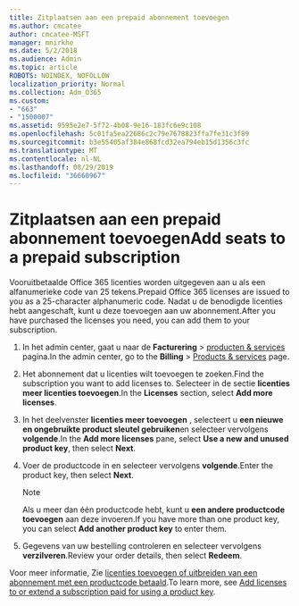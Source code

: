 ```yaml
---
title: Zitplaatsen aan een prepaid abonnement toevoegen
ms.author: cmcatee
author: cmcatee-MSFT
manager: mnirkhe
ms.date: 5/2/2018
ms.audience: Admin
ms.topic: article
ROBOTS: NOINDEX, NOFOLLOW
localization_priority: Normal
ms.collection: Adm_O365
ms.custom:
- "663"
- "1500007"
ms.assetid: 9595e2e7-5f72-4b08-9e16-183fc6e9c108
ms.openlocfilehash: 5c01fa5ea22686c2c79e7678823ffa7fe31c3f89
ms.sourcegitcommit: b3e55405af384e868fcd32ea794eb15d1356c3fc
ms.translationtype: MT
ms.contentlocale: nl-NL
ms.lasthandoff: 08/29/2019
ms.locfileid: "36660967"
---
```

# <a name="add-seats-to-a-prepaid-subscription"></a><span data-ttu-id="a570a-102">Zitplaatsen aan een prepaid abonnement toevoegen</span><span class="sxs-lookup"><span data-stu-id="a570a-102">Add seats to a prepaid subscription</span></span>

<span data-ttu-id="a570a-103">Vooruitbetaalde Office 365 licenties worden uitgegeven aan u als een alfanumerieke code van 25 tekens.</span><span class="sxs-lookup"><span data-stu-id="a570a-103">Prepaid Office 365 licenses are issued to you as a 25-character alphanumeric code.</span></span> <span data-ttu-id="a570a-104">Nadat u de benodigde licenties hebt aangeschaft, kunt u deze toevoegen aan uw abonnement.</span><span class="sxs-lookup"><span data-stu-id="a570a-104">After you have purchased the licenses you need, you can add them to your subscription.</span></span> 

1. <span data-ttu-id="a570a-105">In het admin center, gaat u naar de **Facturering** > [producten & services](https://go.microsoft.com/fwlink/p/?linkid=842054) pagina.</span><span class="sxs-lookup"><span data-stu-id="a570a-105">In the admin center, go to the **Billing** > [Products & services](https://go.microsoft.com/fwlink/p/?linkid=842054) page.</span></span>

2. <span data-ttu-id="a570a-106">Het abonnement dat u licenties wilt toevoegen te zoeken.</span><span class="sxs-lookup"><span data-stu-id="a570a-106">Find the subscription you want to add licenses to.</span></span> <span data-ttu-id="a570a-107">Selecteer in de sectie **licenties** **meer licenties toevoegen**.</span><span class="sxs-lookup"><span data-stu-id="a570a-107">In the **Licenses** section, select **Add more licenses**.</span></span>

3. <span data-ttu-id="a570a-108">In het deelvenster **licenties meer toevoegen** , selecteert u **een nieuwe en ongebruikte product sleutel gebruiken**en selecteer vervolgens **volgende**.</span><span class="sxs-lookup"><span data-stu-id="a570a-108">In the **Add more licenses** pane, select **Use a new and unused product key**, then select **Next**.</span></span>

4. <span data-ttu-id="a570a-109">Voer de productcode in en selecteer vervolgens **volgende**.</span><span class="sxs-lookup"><span data-stu-id="a570a-109">Enter the product key, then select **Next**.</span></span>

    > [!NOTE]
    > <span data-ttu-id="a570a-110">Als u meer dan één productcode hebt, kunt u **een andere productcode toevoegen** aan deze invoeren.</span><span class="sxs-lookup"><span data-stu-id="a570a-110">If you have more than one product key, you can select **Add another product key** to enter them.</span></span>

5. <span data-ttu-id="a570a-111">Gegevens van uw bestelling controleren en selecteer vervolgens **verzilveren**.</span><span class="sxs-lookup"><span data-stu-id="a570a-111">Review your order details, then select **Redeem**.</span></span>

<span data-ttu-id="a570a-112">Voor meer informatie, Zie [licenties toevoegen of uitbreiden van een abonnement met een productcode betaald](https://docs.microsoft.com/office365/admin/misc/add-licenses-using-product-key).</span><span class="sxs-lookup"><span data-stu-id="a570a-112">To learn more, see [Add licenses to or extend a subscription paid for using a product key](https://docs.microsoft.com/office365/admin/misc/add-licenses-using-product-key).</span></span>